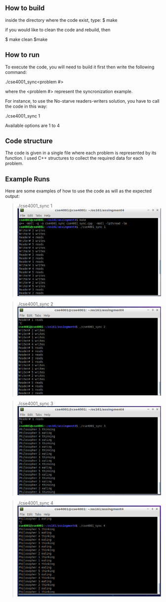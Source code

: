 ## How to build
inside the directory where the code exist, type:
$ make

if you would like to clean the code and rebuild, then

$ make clean
$make

## How to run

To execute the code, you will need to build it  first then write the following command:

./cse4001_sync<problem #>

where the <problem #> represent the syncronization example.

For instance, to use the No-starve readers-writers solution, you have to call the code in this way:

./cse4001_sync 1

Available options are 1 to 4


## Code structure

The code is given in a single file where each problem is represented by its function.
I used C++ structures to collect the required data for each problem.

## Example Runs

Here are some examples of how to use the code as will as the expected output:

> ./cse4001_sync 1
![pic1](pr1.png)



>./cse4001_sync 2
![pic1](pr2.png)


> ./cse4001_sync 3
![pic1](pr3.png)


>./cse4001_sync 4
![pic1](pr4.png)









